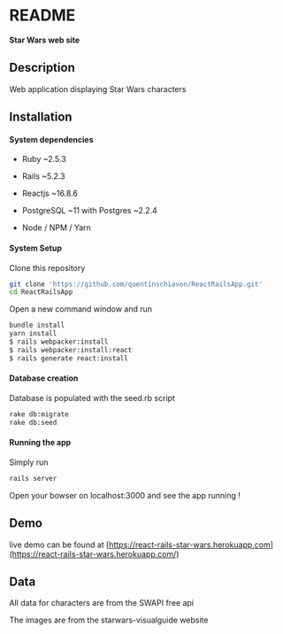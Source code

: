 # README


__Star Wars web site__

## Description
Web application displaying Star Wars characters

## Installation

#### System dependencies

* Ruby ~2.5.3

* Rails ~5.2.3

* Reactjs ~16.8.6

* PostgreSQL ~11 with Postgres ~2.2.4

* Node / NPM / Yarn

#### System Setup

Clone this repository
```bash
git clone 'https://github.com/quentinschiavon/ReactRailsApp.git'
cd ReactRailsApp
```

Open a new command window and run
```bash
bundle install
yarn install
$ rails webpacker:install
$ rails webpacker:install:react
$ rails generate react:install
```

#### Database creation

Database is populated with the seed.rb script
```bash
rake db:migrate
rake db:seed
```

#### Running the app

Simply run
```bash
rails server
```
Open your bowser on localhost:3000 and see the app running !

## Demo

live demo can be found at [https://react-rails-star-wars.herokuapp.com](https://react-rails-star-wars.herokuapp.com/)

## Data

All data for characters are from the SWAPI free api

The images are from the starwars-visualguide website
